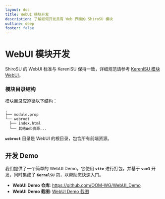 ```yaml
---
layout: doc
title: WebUI 模块开发
description: 了解如何开发具有 Web 界面的 ShiroSU 模块
outline: deep
footer: false
---
```


# **WebUI 模块开发**

ShiroSU 的 WebUI 标准与 KerenlSU 保持一致，详细规范请参考 [KerenlSU 模块 WebUI](https://kernelsu.org/zh_CN/guide/module-webui.html)。

### **模块目录结构**

模块目录应遵循以下结构：

```
.
├── module.prop
└── webroot
  ├── index.html
  └── 其他Web资源...
```

**`webroot`** 目录是 WebUI 的根目录，包含所有前端资源。

## **开发 Demo**

我们提供了一个简单的 WebUI Demo，它使用 **`vite`** 进行打包，并基于 **`vue3`** 开发，同时集成了 **`KernelSU`** 包，以帮助您快速入门。

- **WebUI Demo 仓库**: <https://github.com/OOM-WG/WebUI_Demo>
- **WebUI Demo 截图**: [WebUI Demo 截图](/assets/img/webui.webp)
